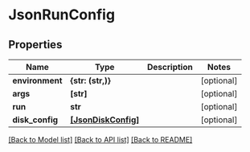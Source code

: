 # JsonRunConfig


## Properties
Name | Type | Description | Notes
------------ | ------------- | ------------- | -------------
**environment** | **{str: (str,)}** |  | [optional] 
**args** | **[str]** |  | [optional] 
**run** | **str** |  | [optional] 
**disk_config** | [**[JsonDiskConfig]**](JsonDiskConfig.md) |  | [optional] 

[[Back to Model list]](../README.md#documentation-for-models) [[Back to API list]](../README.md#documentation-for-api-endpoints) [[Back to README]](../README.md)



